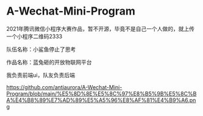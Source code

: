 # A-Wechat-Mini-Program
2021年腾讯微信小程序大赛作品，暂不开源，毕竟不是自己一个人做的，就上传一个小程序二维码2333

队伍名称：小鲨鱼停止了思考

作品名称：蓝兔砸的开放物联网平台

我负责前端ui，队友负责后端

https://github.com/antiaurora/A-Wechat-Mini-Program/blob/main/%E5%8D%8E%E5%8C%97%E8%B5%9B%E5%8C%BA%E4%B8%89%E7%AD%89%E5%A5%96%E8%AF%81%E4%B9%A6.png
